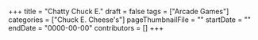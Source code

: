 +++
title = "Chatty Chuck E."
draft = false
tags = ["Arcade Games"]
categories = ["Chuck E. Cheese's"]
pageThumbnailFile = ""
startDate = ""
endDate = "0000-00-00"
contributors = []
+++

